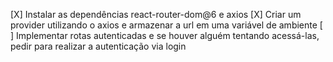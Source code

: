 [X] Instalar as dependências react-router-dom@6 e axios
[X] Criar um provider utilizando o axios e armazenar a url em uma variável de ambiente
[ ] Implementar rotas autenticadas e se houver alguém tentando acessá-las, pedir para realizar a autenticação via login

